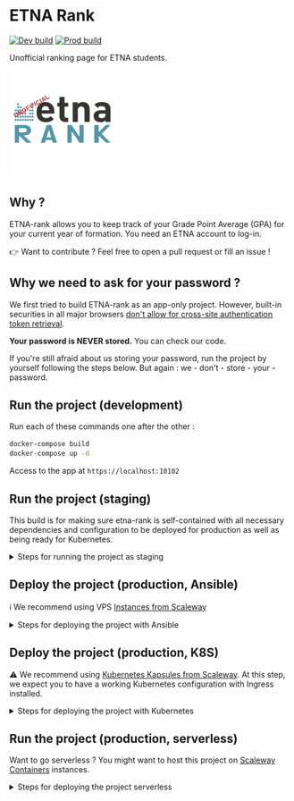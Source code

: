 # ETNA Rank

[![Dev build](https://github.com/flavienbwk/etna-rank/actions/workflows/build-dev.yaml/badge.svg)](https://github.com/flavienbwk/etna-rank/actions/workflows/build-dev.yaml)
[![Prod build](https://github.com/flavienbwk/etna-rank/actions/workflows/build-prod.yaml/badge.svg)](https://github.com/flavienbwk/etna-rank/actions/workflows/build-prod.yaml)

Unofficial ranking page for ETNA students.

![ETNA Rank logo](./app/app/public/logo192.png)

## Why ?

ETNA-rank allows you to keep track of your Grade Point Average (GPA) for your current year of formation. You need an ETNA account to log-in.

:point_right: Want to contribute ? Feel free to open a pull request or fill an issue !

## Why we need to ask for your password ?

We first tried to build ETNA-rank as an app-only project. However, built-in securities in all major browsers [don't allow for cross-site authentication token retrieval](https://cheatsheetseries.owasp.org/cheatsheets/Cross-Site_Request_Forgery_Prevention_Cheat_Sheet.html).

**Your password is NEVER stored.** You can check our code.

If you're still afraid about us storing your password, run the project by yourself following the steps below. But again : we - don't - store - your - password.

## Run the project (development)

Run each of these commands one after the other :

```bash
docker-compose build
docker-compose up -d
```

Access to the app at `https://localhost:10102`

## Run the project (staging)

This build is for making sure etna-rank is self-contained with all necessary dependencies and configuration to be deployed for production as well as being ready for Kubernetes.

<details>
<summary>Steps for running the project as staging</summary>
<br>

Run each of these commands one after the other :

```bash
# Setting up certificates
mkdir ./certs
chmod 700 ./certs
openssl req -x509 -nodes -days 365 -newkey rsa:2048 -keyout ./certs/app.key -out ./certs/app.crt
openssl dhparam -out ./certs/dhparam.pem 2048

# Running web platform
docker-compose -f prod.docker-compose.yml build
docker-compose -f prod.docker-compose.yml up -d
```

Access to the app at `https://localhost:10102`

</details>

## Deploy the project (production, Ansible)

:information_source: We recommend using VPS [Instances from Scaleway](https://www.scaleway.com/fr/instances-virtuelles/)

<details>
<summary>Steps for deploying the project with Ansible</summary>
<br>

At this step, we expect you to have :

- Ansible [installed](https://docs.ansible.com/ansible/latest/installation_guide/intro_installation.html) on your machine
- A configured SSH access with your VPS

The following role was tested with _Ubuntu 22.04_ only.

```bash
# CHANGE remote_host AND ansible_user WITH YOURS
ansible-playbook -i ./ansible/inventory.ini ./ansible/deployment.yml --extra-vars "ansible_user=root remote_host=xxx.xxx.xxx.xxx domain=etna.tk"
```

This playbook exposes port `443` of the machine

</details>

## Deploy the project (production, K8S)

:warning: We recommend using [Kubernetes Kapsules from Scaleway](https://scaleway.com). At this step, we expect you to have a working Kubernetes configuration with Ingress installed.

<details>
<summary>Steps for deploying the project with Kubernetes</summary>
<br>

1. Create namespace

    ```bash
    kubectl create ns etna-rank
    ```

2. Update ingress endpoint

    In [`./k8s/ingress.yaml`](./k8s/ingress.yaml), edit the `964c196d-dee5-41e2-b8ae-a11acfbdd425.nodes.k8s.fr-par.scw.cloud` prefix accordingly to your Scaleway configuration.

3. Tagging and pushing images (ETNA-rank development team only)

    First, you need a [container Registry](https://console.scaleway.com/registry) to then tag your images. Here is an example :

    ```bash
    # Nginx container
    docker build ./nginx -f ./nginx/k8s.Dockerfile -t ghcr.io/flavienbwk/etna-rank/nginx:latest
    docker push ghcr.io/flavienbwk/etna-rank/nginx:latest

    # App container
    docker build ./app -f ./app/prod.Dockerfile -t ghcr.io/flavienbwk/etna-rank/app:latest
    docker push ghcr.io/flavienbwk/etna-rank/app:latest

    # API container
    docker build ./api -f ./api/prod.Dockerfile -t ghcr.io/flavienbwk/etna-rank/api:latest
    docker push ghcr.io/flavienbwk/etna-rank/api:latest
    ```

4. Run etna-rank (app & API)

    ```bash
    kubectl apply -f ./k8s
    ```

</details>

## Run the project (production, serverless)

Want to go serverless ? You might want to host this project on [Scaleway Containers](https://www.scaleway.com/fr/serverless-containers/) instances.

<details>
<summary>Steps for deploying the project serverless</summary>
<br>

We first need to deploy our API so our app can know what the API endpoint is.

1. Get your Container Registry endpoint

    ```bash
    export SCW_REGISTRY=rg.fr-par.scw.cloud/funcscwetnarankpduzntz8
    ```

2. Build and ship the API

    In this step we're going to :

    - Build the API image
    - Tag and push it to your provided Scaleway's Containers Registry
    - **Retrieve API's URI** (i.e: `https://etnarankpddqzdf6-api.functions.fnc.fr-par.scw.cloud`)

    ```bash
    _IMAGE_API=$SCW_REGISTRY/api
    _TAG_API=latest
    TAG=$_TAG_API IMAGE_API=$_IMAGE_API docker-compose -f prod.docker-compose.yml build api
    docker push "$_IMAGE_API:$_TAG_API"
    ```

    Deploy your container with [appropriate env variables](./prod.docker-compose.yml#L28).

3. Defining API endpoint

    Create your `.env` file :

    ```bash
    cp .env.example .env
    ```

    In `.env`, edit the `API_ENDPOINT` value with the container endpoint provided to you in the _Container Settings_ tab of your **API** container.

4. Build and ship the app

    In this step we're going to :

    - Build the app image with API endpoint
    - Tag and push it to your provided Scaleway's Containers Registry

    ```bash
    _IMAGE_APP=$SCW_REGISTRY/app
    _IMAGE_TAG=latest
    TAG=$_IMAGE_TAG IMAGE_APP=$_IMAGE_APP docker-compose -f prod.docker-compose.yml build app
    docker push "$_IMAGE_APP:$_IMAGE_TAG"
    ```

    Deploy your app container.

</details>
